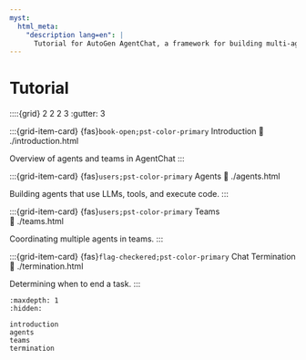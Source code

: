 ```yaml
---
myst:
  html_meta:
    "description lang=en": |
      Tutorial for AutoGen AgentChat, a framework for building multi-agent applications with AI agents.
---
```


# Tutorial

::::{grid} 2 2 2 3
:gutter: 3

:::{grid-item-card} {fas}`book-open;pst-color-primary` Introduction
:link: ./introduction.html

Overview of agents and teams in AgentChat
:::

:::{grid-item-card} {fas}`users;pst-color-primary` Agents
:link: ./agents.html

Building agents that use LLMs, tools, and execute code.
:::

:::{grid-item-card} {fas}`users;pst-color-primary` Teams  
:link: ./teams.html

Coordinating multiple agents in teams.
:::

:::{grid-item-card} {fas}`flag-checkered;pst-color-primary` Chat Termination
:link: ./termination.html

Determining when to end a task.
:::

<!-- :::{grid-item-card} {fas}`toolbox;pst-color-primary` Using Tools
:link: ./tool_use.html

Adding tools to agents
:::

:::{grid-item-card} {fas}`code;pst-color-primary` Code Execution
:link: ./code-execution.html

Agents that execute code snippets.
:::

:::: -->

```{toctree}
:maxdepth: 1
:hidden:

introduction
agents
teams
termination
```
